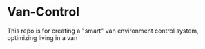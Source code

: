 # Van-Control
This repo is for creating a "smart" van environment control system, optimizing living in a van
